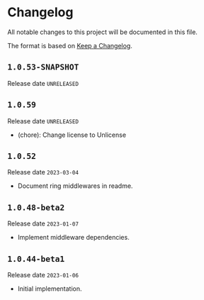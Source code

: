 # Changelog

All notable changes to this project will be documented in this file.

The format is based on [Keep a Changelog](https://keepachangelog.com/en/1.0.0/).

## `1.0.53-SNAPSHOT`

Release date `UNRELEASED`



## `1.0.59`

Release date `UNRELEASED`

- (chore): Change license to Unlicense

## `1.0.52`

Release date `2023-03-04`

- Document ring middlewares in readme.

## `1.0.48-beta2`

Release date `2023-01-07`

- Implement middleware dependencies.

## `1.0.44-beta1`

Release date `2023-01-06`

- Initial implementation.
